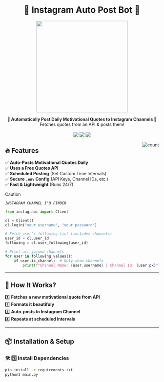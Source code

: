 <h1 align="center">📢 Instagram Auto Post Bot 🤖</h1>

<p align="center">
  <img src="https://media.giphy.com/media/JIX9t2j0ZTN9S/giphy.gif" width="300px">
</p>

<p align="center">
  <b>📰 Automatically Post Daily Motivational Quotes to Instagram Channels 📩</b><br>
  Fetches quotes from an API & posts them!
  <br><br>
  <img src="https://img.shields.io/badge/Python-3.9-blue?style=for-the-badge">
  <img src="https://img.shields.io/badge/Telethon-1.24-lightgrey?style=for-the-badge">
  <img src="https://img.shields.io/badge/Auto--Posting-Bot-red?style=for-the-badge">
</p>

<img align="right" alt="count" src="https://count.getloli.com/get/@:otterai?theme=rule34">
    


## 🔥 **Features**
✅ **Auto-Posts Motivational Quotes Daily**  
✅ **Uses a Free Quotes API**   
✅ **Scheduled Posting** (Set Custom Time Intervals)  
✅ **Secure `.env` Config** (API Keys, Channel IDs, etc.)  
✅ **Fast & Lightweight** (Runs 24/7)  

    
> [!CAUTION]
> _```INSTAGRAM CHANNEL I'D FINDER```_
    

```python
from instagrapi import Client

cl = Client()
cl.login("your_username", "your_password")

# Fetch user’s following list (includes channels)
user_id = cl.user_id
following = cl.user_following(user_id)

# Print all joined channels
for user in following.values():
    if user.is_channel:  # Only show channels
        print(f"Channel Name: {user.username} | Channel ID: {user.pk}")
```

---

## 🎯 **How It Works?**
1️⃣ **Fetches a new motivational quote from API**  
2️⃣ **Formats it beautifuly**  
3️⃣ **Auto-posts to Instagram Channel**  
4️⃣ **Repeats at scheduled intervals**  

---

## 📦 **Installation & Setup**  

### 🛠 **1️⃣ Install Dependencies**  
```bash
pip install -r requirements.txt
python3 main.py
